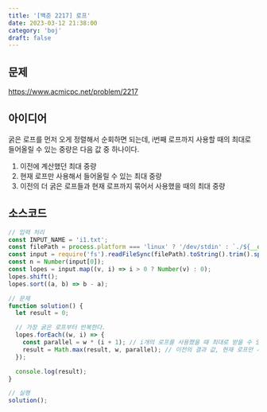 ```yaml
---
title: '[백준 2217] 로프'
date: 2023-03-12 21:38:00
category: 'boj'
draft: false
---
```


## 문제
https://www.acmicpc.net/problem/2217

## 아이디어
굵은 로프를 먼저 오게 정렬해서 순회하면 되는데, i번째 로프까지 사용할 때의 최대로 들어올릴 수 있는 중량은 다음 값 중 하나이다.  
1. 이전에 계산했던 최대 중량  
2. 현재 로프만 사용해서 들어올릴 수 있는 최대 중량  
3. 이전의 더 굵은 로프들과 현재 로프까지 묶어서 사용했을 때의 최대 중량  

## 소스코드
```js
// 입력 처리
const INPUT_NAME = 'i1.txt';
const filePath = process.platform === 'linux' ? '/dev/stdin' : `./${__dirname.split('\\').pop()}/${INPUT_NAME}`;
const input = require('fs').readFileSync(filePath).toString().trim().split('\n').map(item => item.trim());
const n = Number(input[0]);
const lopes = input.map((v, i) => i > 0 ? Number(v) : 0);
lopes.shift();
lopes.sort((a, b) => b - a);

// 문제
function solution() {
  let result = 0;

  // 가장 굵은 로프부터 반복한다.
  lopes.forEach((w, i) => {
    const parallel = w * (i + 1); // i개의 로프를 사용했을 때 최대로 받을 수 있는 중량
    result = Math.max(result, w, parallel); // 이전의 결과 값, 현재 로프만 사용했을 경우, 현재 로프까지 병렬로 사용했을 경우 중 가장 큰 중량 기록
  });

  console.log(result);
}

// 실행
solution();
```